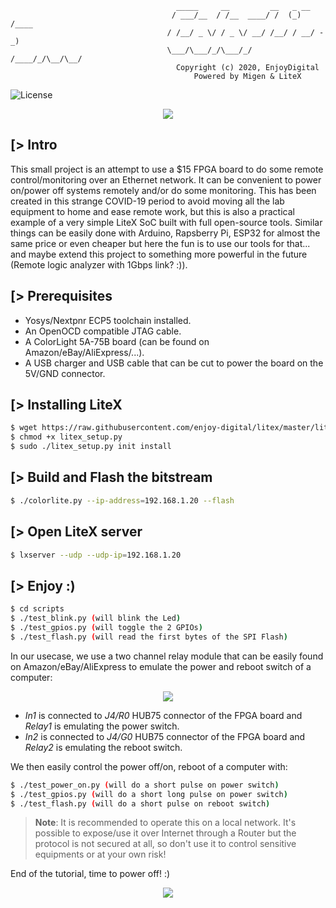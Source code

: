 ```
                                     _____     __         __   _ __
                                    / ___/__  / /__  ____/ /  (_) /____
                                   / /__/ _ \/ / _ \/ __/ /__/ / __/ -_)
                                   \___/\___/_/\___/_/ /____/_/\__/\__/
                                     Copyright (c) 2020, EnjoyDigital
                                         Powered by Migen & LiteX
```
![License](https://img.shields.io/badge/License-BSD%202--Clause-orange.svg)

<p align="center"><img src="https://raw.githubusercontent.com/enjoy-digital/colorlite/master/doc/board.jpg"></p>

[> Intro
--------
This small project is an attempt to use a $15 FPGA board to do some remote control/monitoring over an Ethernet network. It can be convenient to power on/power off systems remotely and/or do some monitoring. This has been created in this strange COVID-19 period to avoid moving all the lab equipment to home and ease remote work, but this is also a practical example of a very simple LiteX SoC built with full open-source tools. Similar things can be easily done with Arduino, Rapsberry Pi, ESP32 for almost the same price or even cheaper but here the fun is to use our tools for that... and maybe extend this project to something more powerful in the future (Remote logic analyzer with 1Gbps link? :)).

[> Prerequisites
----------------
- Yosys/Nextpnr ECP5 toolchain installed.
- An OpenOCD compatible JTAG cable.
- A ColorLight 5A-75B board (can be found on Amazon/eBay/AliExpress/...).
- A USB charger and USB cable that can be cut to power the board on the 5V/GND connector.

[> Installing LiteX
-------------------
```sh
$ wget https://raw.githubusercontent.com/enjoy-digital/litex/master/litex_setup.py
$ chmod +x litex_setup.py
$ sudo ./litex_setup.py init install
```

[> Build and Flash the bitstream
--------------------------------
```sh
$ ./colorlite.py --ip-address=192.168.1.20 --flash
```

[> Open LiteX server
--------------------
```sh
$ lxserver --udp --udp-ip=192.168.1.20
```

[> Enjoy :)
-----------
```sh
$ cd scripts
$ ./test_blink.py (will blink the Led)
$ ./test_gpios.py (will toggle the 2 GPIOs)
$ ./test_flash.py (will read the first bytes of the SPI Flash)
```

In our usecase, we use a two channel relay module that can be easily found on Amazon/eBay/AliExpress to emulate the power and reboot switch of a computer:

<p align="center"><img src="https://lastminuteengineers.com/wp-content/uploads/arduino/relay-module-pinout.png"></p>

- *In1* is connected to *J4/R0* HUB75 connector of the FPGA board and *Relay1* is emulating the power switch.
- *In2* is connected to *J4/G0* HUB75 connector of the FPGA board and *Relay2* is emulating the reboot switch.

We then easily control the power off/on, reboot of a computer with:
```sh
$ ./test_power_on.py (will do a short pulse on power switch)
$ ./test_gpios.py (will do a short long pulse on power switch)
$ ./test_flash.py (will do a short pulse on reboot switch)
```

> **Note**: It is recommended to operate this on a local network. It's possible to expose/use it over Internet through a Router but the protocol is not secured at all, so don't use it to control sensitive equipments or at your own risk!

End of the tutorial, time to power off! :)

<p align="center"><img src="https://raw.githubusercontent.com/enjoy-digital/colorlite/master/doc/power_off.jpg"></p>